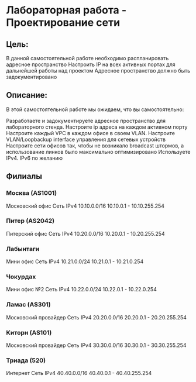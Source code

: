 # Лабораторная работа - Проектирование сети
## Цель:
В данной самостоятельной работе необходимо распланировать адресное пространство
Настроить IP на всех активных портах для дальнейшей работы над проектом
Адресное пространство должно быть задокументировано

## Описание:
В этой самостоятельной работе мы ожидаем, что вы самостоятельно:

Разработаете и задокументируете адресное пространство для лабораторного стенда.
Настроите ip адреса на каждом активном порту
Настроите каждый VPC в каждом офисе в своем VLAN.
Настроите VLAN/Loopbackup interface управления для сетевых устройств
Настроите сети офисов так, чтобы не возникало broadcast штормов, а использование линков было максимально оптимизировано
Используете IPv4. IPv6 по желанию

## Филиалы
### Москва (AS1001)
Московский офис
Сеть IPv4 10.10.0.0/16
10.10.0.1 - 10.10.255.254  

### Питер (AS2042)
Питерский офис
Сеть IPv4 10.20.0.0/16
10.20.0.1 - 10.20.255.254  

### Лабынтаги
Мини офис
Сеть IPv4 10.21.0.0/24
10.21.0.1 - 10.21.0.254  

### Чокурдах
Мини офис №2
Сеть IPv4 10.22.0.0/24
10.22.0.1 - 10.22.0.254 

### Ламас (AS301)
Московский провайдер
Сеть IPv4 20.20.0.0/16
20.20.0.1 - 20.20.255.254   

### Киторн (AS101)
Московский провайдер
Сеть IPv4 30.30.0.0/16
30.30.0.1 - 30.30.255.254  

### Триада (520)
Интернет
Сеть IPv4 40.40.0.0/16
40.40.0.1 - 40.40.255.254   


